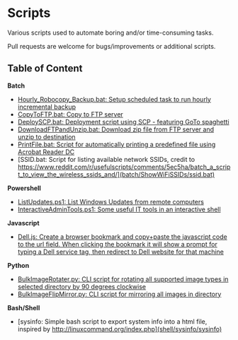 # Scripts

Various scripts used to automate boring and/or time-consuming tasks. 

Pull requests are welcome for bugs/improvements or additional scripts.

## Table of Content

**Batch**

- [Hourly_Robocopy_Backup.bat: Setup scheduled task to run hourly incremental backup](batch/HourlyRobocopyBackup/Hourly_Robocopy_Backup.bat)
- [CopyToFTP.bat: Copy to FTP server](batch/CopyToFTP/CopyToFTP.bat)
- [DeploySCP.bat: Deployment script using SCP - featuring GoTo spaghetti](batch/DeploySCP/DeploySCP.bat)
- [DownloadFTPandUnzip.bat: Download zip file from FTP server and unzip to destination](batch/DownloadFTPandUnzip/DownloadFTPandUnzip.bat)
- [PrintFile.bat: Script for automatically printing a predefined file using Acrobat Reader DC](batch/PrintFile/PrintFile.bat)
- [SSID.bat: Script for listing available network SSIDs, credit to https://www.reddit.com/r/usefulscripts/comments/5ec5ha/batch_a_script_to_view_the_wireless_ssids_and/](batch/ShowWiFiSSIDs/ssid.bat)


**Powershell**

- [ListUpdates.ps1: List Windows Updates from remote computers](powershell/ListUpdates/ListUpdates.ps1)
- [InteractiveAdminTools.ps1: Some useful IT tools in an interactive shell](powershell/InteractiveAdminTools/InteractiveAdminTools.ps1)


**Javascript**

- [Dell.js: Create a browser bookmark and copy+paste the javascript code to the url field. When clicking the bookmark it will show a prompt for typing a Dell service tag, then redirect to Dell website for that machine](javascript/Dell/Dell.js)


**Python**

- [BulkImageRotater.py: CLI script for rotating all supported image types in selected directory by 90 degrees clockwise](python/BulkImageRotater/BulkImageRotater.py)
- [BulkImageFlipMirror.py: CLI script for mirroring all images in directory](python/BulkImageFlipMirror/BulkImageFlipMirror.py)


**Bash/Shell**

- [sysinfo: Simple bash script to export system info into a html file, inspired by http://linuxcommand.org/index.php](shell/sysinfo/sysinfo)

  ​